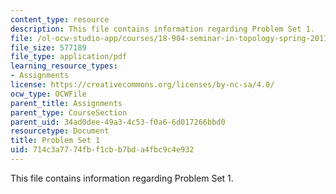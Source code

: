 ```yaml
---
content_type: resource
description: This file contains information regarding Problem Set 1.
file: /ol-ocw-studio-app/courses/18-904-seminar-in-topology-spring-2011/714c3a7774fbf1cbb7bda4fbc9c4e932_MIT18_904S11_pset1.pdf
file_size: 577189
file_type: application/pdf
learning_resource_types:
- Assignments
license: https://creativecommons.org/licenses/by-nc-sa/4.0/
ocw_type: OCWFile
parent_title: Assignments
parent_type: CourseSection
parent_uid: 34ad0dee-49a3-4c53-f0a6-6d017266bbd0
resourcetype: Document
title: Problem Set 1
uid: 714c3a77-74fb-f1cb-b7bd-a4fbc9c4e932
---
```

This file contains information regarding Problem Set 1.